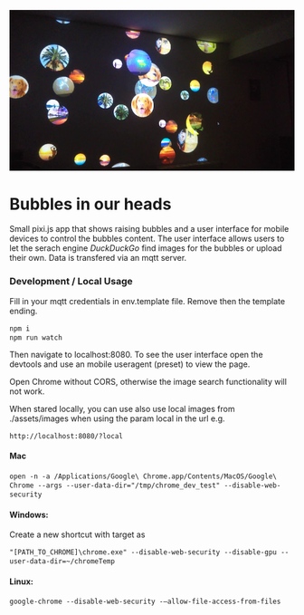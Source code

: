 ![](cover.png)

# Bubbles in our heads

Small pixi.js app that shows raising bubbles and a user interface for mobile devices to control the bubbles content.
The user interface allows users to let the serach engine _DuckDuckGo_ find images for the bubbles or upload their own.
Data is transfered via an mqtt server.

### Development / Local Usage

Fill in your mqtt credentials in env.template file.
Remove then the template ending.

```
npm i
npm run watch
```

Then navigate to localhost:8080.
To see the user interface open the devtools and use an mobile useragent (preset) to view the page.

Open Chrome without CORS, otherwise the image search functionality will not work.

When stared locally, you can use also use local images from ./assets/images when using the param local in the url e.g.

```
http://localhost:8080/?local
```

#### Mac

```
open -n -a /Applications/Google\ Chrome.app/Contents/MacOS/Google\ Chrome --args --user-data-dir="/tmp/chrome_dev_test" --disable-web-security
```

#### Windows:

Create a new shortcut with target as

```
"[PATH_TO_CHROME]\chrome.exe" --disable-web-security --disable-gpu --user-data-dir=~/chromeTemp
```

#### Linux:

```
google-chrome --disable-web-security -–allow-file-access-from-files
```
